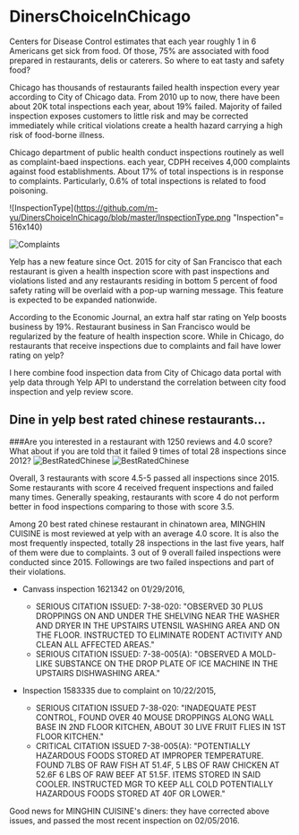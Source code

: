 # DinersChoiceInChicago

Centers for Disease Control estimates that each year roughly 1 in 6 Americans get sick from food. Of those, 75% are associated with food prepared in restaurants, delis or caterers. So where to eat tasty and safety food?

Chicago has thousands of restaurants failed health inspection every year according to City of Chicago data. From 2010 up to now, there have been about 20K total inspections each year, about 19% failed. Majority of failed inspection exposes customers to little risk and may be corrected immediately while critical violations create a health hazard carrying a high risk of food-borne illness.

Chicago department of public health conduct inspections routinely as well as complaint-baed inspections. each year, CDPH receives 4,000 complaints against food establishments. About 17% of total inspections is in response to complaints. Particularly, 0.6% of total inspections is related to food poisoning.

![InspectionType](https://github.com/m-yu/DinersChoiceInChicago/blob/master/InspectionType.png "Inspection"= 516x140)

![Complaints](https://github.com/m-yu/DinersChoiceInChicago/blob/master/complaints.png "Complaints")

Yelp has a new feature since Oct. 2015 for city of San Francisco that each restaurant is given a health inspection score with past inspections and violations listed and any restaurants residing in bottom 5 percent of food safety rating will be overlaid with a pop-up warning message. This feature is expected to be expanded nationwide.

According to the Economic Journal, an extra half star rating on Yelp boosts business by 19%. Restaurant business in San Francisco would be regularized by the feature of health inspection score. While in Chicago, do restaurants that receive inspections due to complaints and fail have lower rating on yelp?

I here combine food inspection data from City of Chicago data portal with yelp data through Yelp API to understand the correlation between city food inspection and yelp review score. 

## Dine in yelp best rated chinese restaurants...
###Are you interested in a restaurant with 1250 reviews and 4.0 score? What about if you are told that it failed 9 times of total 28 inspections since 2012?
![BestRatedChinese](https://github.com/m-yu/DinersChoiceInChicago/blob/master/BestRatedChinese.png "Yelp best rated Chinese restaurant at Chicago Chinatown with food inspection results")
![BestRatedChinese](https://github.com/m-yu/DinersChoiceInChicago/blob/master/BestRatedChineseInspections.png "Yelp best rated Chinese restaurant at Chicago Chinatown with food inspection results")

Overall, 3 restaurants with score 4.5-5 passed all inspections since 2015. Some restaurants with score 4 received frequent inspections and failed many times. Generally speaking, restaurants with score 4 do not perform better in food inspections comparing to those with score 3.5.

Among 20 best rated chinese restaurant in chinatown area, MINGHIN CUISINE is most reviewed at yelp with an average 4.0 score. It is also the most frequently inspected, totally 28 inspections in the last five years, half of them were due to complaints. 3 out of 9 overall failed inspections were conducted since 2015. Followings are two failed inspections and part of their violations.  

- Canvass inspection 1621342 on 01/29/2016, 
  - SERIOUS CITATION ISSUED: 7-38-020: "OBSERVED 30 PLUS DROPPINGS ON AND UNDER THE SHELVING NEAR THE WASHER AND DRYER IN THE UPSTAIRS UTENSIL WASHING AREA AND ON THE FLOOR. INSTRUCTED TO ELIMINATE RODENT ACTIVITY AND CLEAN ALL AFFECTED AREAS."
  - SERIOUS CITATION ISSUED: 7-38-005(A): "OBSERVED A MOLD-LIKE SUBSTANCE ON THE DROP PLATE OF ICE MACHINE IN THE UPSTAIRS DISHWASHING AREA."
  
- Inspection 1583335 due to complaint on 10/22/2015, 
  - SERIOUS CITATION ISSUED 7-38-020: "INADEQUATE PEST CONTROL, FOUND OVER 40 MOUSE DROPPINGS ALONG WALL BASE IN 2ND FLOOR KITCHEN, ABOUT 30 LIVE FRUIT FLIES IN 1ST FLOOR KITCHEN." 
  - CRITICAL CITATION ISSUED 7-38-005(A): "POTENTIALLY HAZARDOUS FOODS STORED AT IMPROPER TEMPERATURE. FOUND 7LBS OF RAW FISH AT 51.4F, 5 LBS OF RAW CHICKEN AT 52.6F 6 LBS OF RAW BEEF AT 51.5F. ITEMS STORED IN SAID COOLER. INSTRUCTED MGR TO KEEP ALL COLD POTENTIALLY HAZARDOUS FOODS STORED AT 40F OR LOWER."

Good news for MINGHIN CUISINE's diners: they have corrected above issues, and passed the most recent inspection on 02/05/2016.
